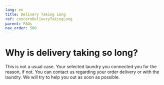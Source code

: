 ```yaml
---
lang: en
title: Delivery Taking Long
ref: concernDeliveryTakingLong
parent: FAQs
nav_order: 500
---
```


# Why is delivery taking so long?
This is not a usual case. Your selected laundry you connected you for the reason, if not. You can contact us regarding your order delivery or with the laundry. We will try to help you out as soon as possible.
